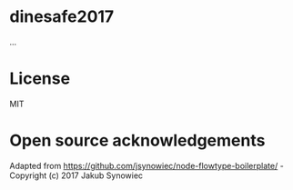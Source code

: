 # dinesafe2017

...

# License

MIT

# Open source acknowledgements

Adapted from https://github.com/jsynowiec/node-flowtype-boilerplate/ - Copyright (c) 2017 Jakub Synowiec
